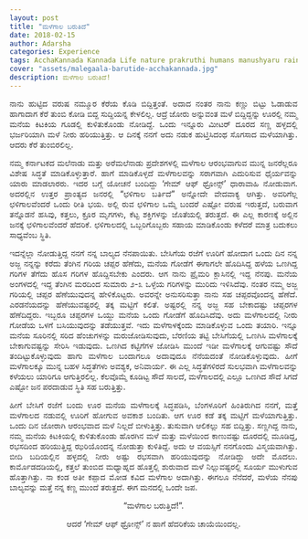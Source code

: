 ```yaml
---
layout: post
title: "ಮಳೆಗಾಲ ಬರುತಿದೆ"
date: 2018-02-15
author: Adarsha
categories: Experience
tags: AcchaKannada Kannada Life nature prakruthi humans manushyaru rainyseason malegaala village GOT karnataka malenaadu
cover: "assets/malegaala-barutide-acchakannada.jpg"
description: ಮಳೆಗಾಲ ಬರುತಿದೆ!
---
```

<p align ="justify">ನಾನು ಹುಟ್ಟಿದ ವರುಷ ನಮ್ಮೂರ ಕೆರೆಯ ಕೊಡಿ ಬಿದ್ದಿತ್ತಂತೆ. ಅದಾದ ನಂತರ ನಾನು ಕಣ್ಣು ಬಿಟ್ಟು ಓಡಾಡುವ ಹಾಗಾದಾಗ ಕೆರೆ ತುಂಬಿ ಕೋಡಿ ಬಿದ್ದ ಸುದ್ದಿಯನ್ನ ಕೇಳಲಿಲ್ಲ. ಆದ್ರೆ ಜೋರು ಅನ್ನುವಂತ ಮಳೆ ಬಿದ್ದಿದ್ದನ್ನು ಊರಲ್ಲಿ ನಮ್ಮ ಮನೆಯ ಕಿಟಕಿಯ ಗೂಡಲ್ಲಿ ಕುಳಿತುಕೊಂಡು ನೋಡಿದ್ದೆ. ಒಂದು ಇನ್ನೂರು ಮೀಟರ್ ದೂರದ ಸಣ್ಣ ಹಳ್ಳದಲ್ಲಿ ಭರ್ಜರಿಯಾಗಿ ಮಳೆ ನೀರು ಹರಿಯುತ್ತಿತ್ತು. ಆ ದಿನಕ್ಕೆ ನನಗೆ ಅದು ನಡುಕ ಹುಟ್ತಿಸಿದಂಥ ಸೊಗಸಾದ ಮಳೆಯಾಗಿತ್ತು. ಆದರು ಕೆರೆ ತುಂಬಿರಲಿಲ್ಲ.</p>

<p align ="justify">ನಮ್ಮ ಕರ್ನಾಟಕದ ಮಲೆನಾಡು ಮತ್ತು ಅರೆಮಲೆನಾಡು ಪ್ರದೇಶಗಳಲ್ಲಿ ಮಳೆಗಾಲ ಆರಂಭವಾಗುವ ಮುನ್ನ ಜನರೆಲ್ಲರೂ ವಿಶೇಷ ಸಿದ್ಧತೆ ಮಾಡಿಕೊಳ್ಳುತ್ತಾರೆ. ಹಾಗೆ ಮಾಡಿಕೊಳ್ಳದೆ ಮಳೆಗಾಲವನ್ನು ಸರಾಗವಾಗಿ ಎದುರಿಸುವ ಧೈರ್ಯವನ್ನು ಯಾರು ಮಾಡಲಾರರು. ಇದರ ಬಗ್ಗೆ ಯೋಚನೆ ಬಂದಿದ್ದು ‘ಗೇಮ್ ಆಫ್ ಥ್ರೋನ್ಸ್’ ಧಾರಾವಾಹಿ ನೋಡುವಾಗ. ಅದರಲ್ಲಿನ ಉತ್ತರ ಪ್ರಾಂತ್ಯದ ಜನರಲ್ಲಿ “ಛಳಿಗಾಲ ಬರ್ತಿದೆ” ಅನ್ನೋದೇ ವೇದವಾಕ್ಯ ಆಗಿತ್ತು. ಅವರಿಗೆಲ್ಲ ಛಳಿಗಾಲವೆಂದರೆ ಒಂದು ರೀತಿ ಭಯ. ಅಲ್ಲಿ ರುವ ಛಳಿಗಾಲ ಒಮ್ಮೆ ಬಂದರೆ ಎಷ್ಟೋ ವರುಷ ಇರುತ್ತದೆ, ಬರುವಾಗ ತನ್ನೊಡನೆ ಹಸಿವು, ಕತ್ತಲು, ಕ್ರೂರ ಮೃಗಗಳು, ಕೆಟ್ಟ ಶಕ್ತಿಗಳನ್ನು ಜೊತೆಯಲ್ಲಿ ತರುತ್ತದೆ. ಈ ಎಲ್ಲ ಕಾರಣಕ್ಕೆ ಅಲ್ಲಿನ ಜನಕ್ಕೆ ಛಳಿಗಾಲವೆಂದರೆ ಹೆದರಿಕೆ. ಛಳಿಗಾಲದಲ್ಲಿ ಒಬ್ಬರಿಗೊಬ್ಬರು ಸಹಾಯ ಮಾಡಿಕೊಂಡು ಕಳೆದರೆ ಮಾತ್ರ ಬದುಕಲು ಸಾಧ್ಯವೆಂಬ ಸ್ಥಿತಿ.</p>

<p align ="justify">ಇದನ್ನೆಲ್ಲಾ ನೋಡುತ್ತಿದ್ದ ನನಗೆ ನನ್ನ ಬಾಲ್ಯದ ನೆನಪಾಯಿತು. ಬೇಸಿಗೆಯ ರಜೆಗೆ ಊರಿಗೆ ಹೋದಾಗ ಒಂದು ದಿನ ನನ್ನ ಅಜ್ಜ ನನ್ನನ್ನು ಕರೆದು ತೆಂಗಿನ ಗರಿಯ ಚಪ್ಪರ ಹೆಣೆದು, ಮನೆಯ ಗೋಡೆಗೆ ಈಗಾಗಲೇ ಹೊದಿಸಿದ್ದ ಹಳೆಯ ಒಣಗಿದ್ದ ಗರಿಗಳ ತೆಗೆದು ಹೊಸ ಗರಿಗಳ ಹೊದ್ದಿಸಬೇಕು ಎಂದರು. ಆಗ ನಾನು ಪ್ರೈಮರಿ ಕ್ಲಾಸಿನಲ್ಲಿ ಇದ್ದ ನೆನಪು. ಮನೆಯ ಅಂಗಳದಲ್ಲಿ ಇದ್ದ ತೆಂಗಿನ ಮರದಿಂದ ಸುಮಾರು ೨-೩ ಒಳ್ಳೆಯ ಗರಿಗಳನ್ನು ಮುರಿದು ಇಳಿಸಿದೆವು. ನಂತರ ನಮ್ಮ ಅಜ್ಜ ಗರಿಯಲ್ಲಿ ಚಪ್ಪರ ಹೆಣೆಯುವುದನ್ನ ಹೇಳಿಕೊಟ್ಟರು. ಅವರನ್ನೇ ಅನುಸರಿಸುತ್ತಾ ನಾನು ಸಹ ಚಪ್ಪರವೊಂದನ್ನ ಹೆಣೆದೆ. ಎರಡನೆಯದನ್ನು ಹೆಣೆಯುವಷ್ಟರಲ್ಲಿ ತಕ್ಕ ಮಟ್ಟಿಗೆ ಕಲಿತೆ. ಅಷ್ಟರಲ್ಲಿ ನನ್ನ ಅಜ್ಜ ಸಹ ಬೇಕಾದಷ್ಟು ಚಪ್ಪರಗಳ ಹೆಣೆದಿದ್ದರು. ಇಬ್ಬರೂ ಚಪ್ಪರಗಳ ಒಯ್ದು ಮನೆಯ ಒಂದು ಗೋಡೆಗೆ ಹೊದಿಸಿದೆವು. ಅದು ಮಳೆಗಾಲದಲ್ಲಿ ನೀರು ಗೋಡೆಯ ಒಳಗೆ ಬಸಿಯುವುದನ್ನು ತಡೆಯುತ್ತವೆ. ಇದು ಮಳೆಗಾಳಕ್ಕೆಂದು ಮಾಡಿಕೊಳ್ಳುವ ಒಂದು ತಯಾರಿ. ಇನ್ನೂ ಮನೆಯ ಸೂರಿನಲ್ಲಿ ಸರಿದ ಹೆಂಚುಗಳನ್ನು ಮರುಜೋಡಿಸುವುದು, ಬೆರಣಿಯ ತಟ್ಟಿ ಬೇಸಿಗೆಯಲ್ಲಿ ಒಣಗಿಸಿ ಮಳೆಗಾಲಕ್ಕೆ ಬೇಕಾಗುವಷ್ಟನ್ನು ಸೇರಿಸಿ ಇಡುವುದು. ಒಣಗಿದ ಕಟ್ಟಿಗೆಗಳ ಜೋಡಿಸಿ ಮುಂದೆ ಇಡೀ ಮಳೆಗಾಲಕ್ಕೆ ಆಗುವಷ್ಟು ಸೌದೆ ತಂದಿಟ್ಟುಕೊಳ್ಳುವುದು ಹಾಗು ಮಳೆಗಾಲ ಬಂದಾಗಲೂ ಅದಾವುದೂ ನೆನೆಯದಂತೆ ನೋಡಿಕೊಳ್ಳುವುದು. ಹೀಗೆ ಮಳೆಗಾಲಕ್ಕೂ ಮುನ್ನ ಬಹಳ ಸಿದ್ಧತೆಗಳು ಅವಶ್ಯಕ, ಅನಿವಾರ್ಯ. ಈ ಎಲ್ಲ ಸಿದ್ಧತೆಗಳಿರದೆ ಸುಲಭವಾಗಿ ಮಳೆಗಾಲವನ್ನು ಕಳೆಯಲು ಯಾರಿಗೂ ಆಗುತ್ತಿರಲಿಲ್ಲ. ಕೆಲವೊಮ್ಮೆ ಕೂಡಿಟ್ಟ ಸೌದೆ ಸಾಲದೆ, ಮಳೆಗಾಲದಲ್ಲಿ ಎಲ್ಲೂ ಒಣಗಿದ ಸೌದೆ ಸಿಗದೆ ಎಷ್ಟೋ ಜನ ಪರದಾಡುವ ಸ್ಥಿತಿ ಸಹ ಬರುತ್ತಿತ್ತು.</p>

<p align ="justify">ಹೀಗೆ ಬೇಸಿಗೆ ರಜೆಗೆ ಬಂದು ಊರ ಮನೆಯ ಮಳೆಗಾಲಕ್ಕೆ ಸಿದ್ಧಪಡಿಸಿ, ಬೆಂಗಳೂರಿಗೆ ಹಿಂತಿರುಗಿದ ನನಗೆ, ಮತ್ತೆ ಮಳೆಗಾಲದ ನಡುವಲ್ಲಿ ಊರಿಗೆ ಹೋಗುವ ಅವಕಾಶ ಬಂದಿತು. ಆಗ ಊರ ಕಡೆ ತಕ್ಕ ಮಟ್ಟಿಗೆ ಮಳೆಯಾಗುತ್ತಿತ್ತು. ಒಂದು ದಿನ ಜೋರಾಗಿ ಆರಂಭವಾದ ಮಳೆ ನಿಲ್ಲದೆ ಬೀಳುತ್ತಿತ್ತು. ತುಸುವಾಗಿ ಆಲಿಕಲ್ಲು ಸಹ ಬಿದ್ದಿತ್ತು. ಸಣ್ಣಗಿದ್ದ ನಾನು, ನಮ್ಮ ಮನೆಯ ಕಿಟಕಿಯಲ್ಲಿ ಕುಳಿತುಕೊಂಡು ಹೊರಗಿನ ಮಳೆ ಮತ್ತು ಮಳೆಯಿಂದ ಕಾಣುವಷ್ಟು ದೂರದಲ್ಲಿ ಮೂಡಿದ್ದ, ರಭಸದಿಂದ ಹರಿಯುತ್ತಿದ್ದ ಝರಿಯೊಂದನ್ನ ನೋಡುತ್ತಾ ಕುಳಿತಿದ್ದೆ. ಅದು ಆ ವಯಸ್ಸಿಗೆ ನನಗೊಂದು ವಿಸ್ಮಯವಾಗಿತ್ತು. ಬೀದಿ ಬದಿಯಲ್ಲಿನ ಹಳ್ಳದಲ್ಲಿ ನೀರು ಅಷ್ಟು ರಭಸವಾಗಿ ಹರಿಯುವುದನ್ನು ನೋಡಿದ್ದು ಅದೇ ಮೊದಲು. ಕಾರ್ಮೊಡದಡಿಯಲ್ಲಿ, ಕತ್ತಲೆ ತುಂಬಿದ ಮಧ್ಯಾಹ್ನದ ಹೊತ್ತಲ್ಲಿ ಶುರುವಾದ ಮಳೆ ನಿಲ್ಲುವಷ್ಟರಲ್ಲಿ ಸೂರ್ಯ ಮುಳುಗುವ ಹೊತ್ತಾಗಿತ್ತು. ನಾ ಕಂಡ ಅತೀ ಕಪ್ಪಾದ ಮೋಡ ಕವಿದ ಮಳೆಗಾಲ ಅದಾಗಿತ್ತು. ಈಗಲೂ ನೆನೆದರೆ, ಮಳೆಯ ನೆನಪು ಬಾಲ್ಯವನ್ನು ಮತ್ತೆ ನನ್ನ ಕಣ್ಣ ಮುಂದೆ ತರುತ್ತದೆ. ಈಗ ಮನದಲ್ಲಿ ಒಂದೇ ಜಪ.</p>
<p align ="center">“ಮಳೆಗಾಲ ಬರುತ್ತಿದೆ!”.</p>

<p align ="center">ಆದರೆ ‘ಗೇಮ್ ಆಫ್ ಥ್ರೋನ್ಸ್’ ನ ಹಾಗೆ ಹೆದರಿಕೆಯ ಚಾಯೆಯಿಂದಲ್ಲ.</p>
